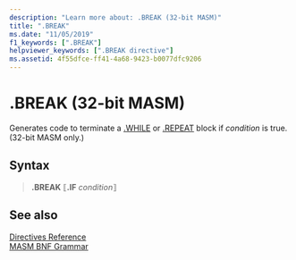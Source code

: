 ```yaml
---
description: "Learn more about: .BREAK (32-bit MASM)"
title: ".BREAK"
ms.date: "11/05/2019"
f1_keywords: [".BREAK"]
helpviewer_keywords: [".BREAK directive"]
ms.assetid: 4f55dfce-ff41-4a68-9423-b0077dfc9206
---
```

# .BREAK (32-bit MASM)

Generates code to terminate a [.WHILE](dot-while.md) or [.REPEAT](dot-repeat.md) block if *condition* is true. (32-bit MASM only.)

## Syntax

> **.BREAK** ⟦**.IF** *condition*⟧

## See also

[Directives Reference](directives-reference.md)\
[MASM BNF Grammar](masm-bnf-grammar.md)
